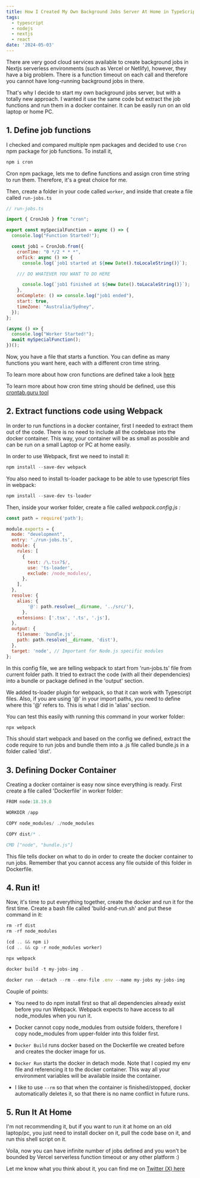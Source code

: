 ```yaml
---
title: How I Created My Own Background Jobs Server At Home in TypeScript
tags:
  - typescript
  - nodejs
  - nextjs
  - react
date: '2024-05-03'
---
```

There are very good cloud services available to create background jobs in Nextjs serverless environments (such as Vercel or Netlify), however, they have a big problem. There is a function timeout on each call and therefore you cannot have long-running background jobs in there.

That's why I decide to start my own background jobs server, but with a totally new approach. I wanted it use the same code but extract the job functions and run them in a docker container. It can be easily run on an old laptop or home PC.

## 1\. Define job functions

I checked and compared multiple npm packages and decided to use `Cron` npm package for job functions. To install it,

```javascript
npm i cron
```

Cron npm package, lets me to define functions and assign cron time string to run them. Therefore, it's a great choice for me.

Then, create a folder in your code called `worker`, and inside that create a file called `run-jobs.ts`

```javascript
// run-jobs.ts

import { CronJob } from "cron";

export const mySpecialFunction = async () => {
  console.log("Function Started!");

  const job1 = CronJob.from({
    cronTime: "0 */2 * * *",
    onTick: async () => {
      console.log(`job1 started at ${new Date().toLocaleString()}`);

    /// DO WHATEVER YOU WANT TO DO HERE      

      console.log(`job1 finished at ${new Date().toLocaleString()}`);
    },
    onComplete: () => console.log("job1 ended"),
    start: true,
    timeZone: "Australia/Sydney",
  });
};

(async () => {
  console.log("Worker Started!");
  await mySpecialFunction();
})();
```

Now, you have a file that starts a function. You can define as many functions you want here, each with a different cron time string.

To learn more about how cron functions are defined take a look [here](https://www.npmjs.com/package/cron)

To learn more about how cron time string should be defined, use this [crontab.guru tool](https://crontab.guru/)

## 2\. Extract functions code using Webpack

In order to run functions in a docker container, first I needed to extract them out of the code. There is no need to include all the codebase into the docker container. This way, your container will be as small as possible and can be run on a small Laptop or PC at home easily.

In order to use Webpack, first we need to install it:

```javascript
npm install --save-dev webpack
```

You also need to install ts-loader package to be able to use typescript files in webpack:

```javascript
npm install --save-dev ts-loader
```

Then, inside your worker folder, create a file called _webpack.config.js :_

```javascript
const path = require('path');

module.exports = {
  mode: "development",
  entry: './run-jobs.ts',
  module: {
    rules: [
      {
        test: /\.tsx?$/,
        use: 'ts-loader',
        exclude: /node_modules/,
      },
    ],
  },
  resolve: {
    alias: {
        '@': path.resolve(__dirname, '../src/'),
      },
    extensions: ['.tsx', '.ts', '.js'],
  },
  output: {
    filename: 'bundle.js',
    path: path.resolve(__dirname, 'dist'),
  },
  target: 'node', // Important for Node.js specific modules
};
```

In this config file, we are telling webpack to start from 'run-jobs.ts' file from current folder path. It tried to extract the code (with all their dependencies) into a bundle or package defined in the 'output' section.

We added ts-loader plugin for webpack, so that it can work with Typescript files. Also, if you are using '@' in your import paths, you need to define where this '@' refers to. This is what I did in 'alias' section.

You can test this easily with running this command in your worker folder:

```javascript
npx webpack
```

This should start webpack and based on the config we defined, extract the code require to run jobs and bundle them into a .js file called bundle.js in a folder called 'dist'.

## 3\. Defining Docker Container

Creating a docker container is easy now since everything is ready. First create a file called 'Dockerfile' in worker folder:

```javascript
FROM node:18.19.0

WORKDIR /app

COPY node_modules/ ./node_modules

COPY dist/* .

CMD ["node", "bundle.js"]
```

This file tells docker on what to do in order to create the docker container to run jobs. Remember that you cannot access any file outside of this folder in Dockerfile.

## 4\. Run it!

Now, it's time to put everything together, create the docker and run it for the first time. Create a bash file called 'build-and-run.sh' and put these command in it:

```javascript
rm -rf dist
rm -rf node_modules

(cd .. && npm i)
(cd .. && cp -r node_modules worker)

npx webpack

docker build -t my-jobs-img .

docker run --detach --rm --env-file .env --name my-jobs my-jobs-img
```

Couple of points:

*   You need to do npm install first so that all dependencies already exist before you run Webpack. Webpack expects to have access to all node\_modules when you run it.
    
*   Docker cannot copy node\_modules from outside folders, therefore I copy node\_modules from upper-folder into this folder first.
    
*   `Docker Build` runs docker based on the Dockerfile we created before and creates the docker image for us.
    
*   `Docker Run` starts the docker in detach mode. Note that I copied my env file and referencing it to the docker container. This way all your environment variables will be available inside the container.
    
*   I like to use `--rm` so that when the container is finished/stopped, docker automatically deletes it, so that there is no name conflict in future runs.
    

## 5\. Run It At Home

I'm not recommending it, but if you want to run it at home on an old laptop/pc, you just need to install docker on it, pull the code base on it, and run this shell script on it.

Voila, now you can have infinite number of jobs defined and you won't be bounded by Vercel serverless function timeout or any other platform :)

Let me know what you think about it, you can find me on [Twitter (X) here](https://twitter.com/programmerByDay)
